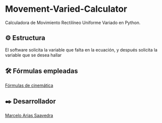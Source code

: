# Movement-Varied-Calculator
Calculadora de Movimiento Rectilíneo Uniforme Variado en Python.

## ⚙️ Estructura
El software solicita la variable que falta en la ecuación, y después solicita la variable que se desea hallar

## 🛠️ Fórmulas empleadas
[Fórmulas de cinemática](https://es.khanacademy.org/science/physics/one-dimensional-motion/kinematic-formulas/a/what-are-the-kinematic-formulas)

## ✒️ Desarrollador
[Marcelo Arias Saavedra](https://360macky.blogspot.com/)
